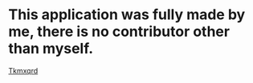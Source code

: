 # This application was fully made by me, there is no contributor other than myself.
[Tkmxqrd](https://github.com/tkmxqrdxddd)

